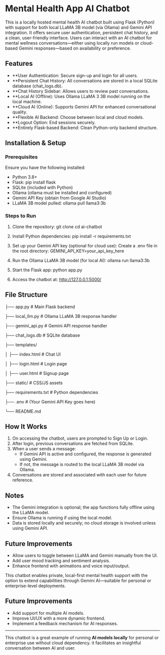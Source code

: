 # Mental Health App AI Chatbot

This is a locally hosted mental health AI chatbot built using Flask (Python) with support for both local LLaMA 3B model (via Ollama) and Gemini API integration. It offers secure user authentication, persistent chat history, and a clean, user-friendly interface.
Users can interact with an AI chatbot for mental wellness conversations—either using locally run models or cloud-based Gemini responses—based on availability or preference.

## Features
- **User Authentication: Secure sign-up and login for all users.
- **Persistent Chat History: All conversations are stored in a local SQLite database (chat_logs.db).
- **Chat History Sidebar: Allows users to review past conversations.
- **Local AI (Offline): Uses Ollama LLaMA 3 3B model running on the local machine.
- **Cloud AI (Online): Supports Gemini API for enhanced conversational quality.
- **Flexible AI Backend: Choose between local and cloud models.
- **Logout Option: End sessions securely.
- **Entirely Flask-based Backend: Clean Python-only backend structure.

## Installation & Setup

### Prerequisites
Ensure you have the following installed:

- Python 3.8+
- Flask: pip install flask
- SQLite (included with Python)
- Ollama (ollama must be installed and configured)
- Gemini API Key (obtain from Google AI Studio)
- LLaMA 3B model pulled:
  ollama pull llama3:3b


### Steps to Run

1. Clone the repository:
   git clone <repository-url>
   cd ai-chatbot

2. Install Python dependencies:
   pip install -r requirements.txt

3. Set up your Gemini API key (optional for cloud use):
   Create a .env file in the root directory:
   GEMINI_API_KEY=your_api_key_here

4. Run the Ollama LLaMA 3B model (for local AI):
   ollama run llama3:3b

5. Start the Flask app:
   python app.py

6. Access the chatbot at:
   http://127.0.0.1:5000/

## File Structure

├── app.py              # Main Flask backend

├── local_llm.py        # Ollama LLaMA 3B response handler

├── gemini_api.py       # Gemini API response handler

├── chat_logs.db        # SQLite database

├── templates/

│   ├── index.html      # Chat UI

│   ├── login.html      # Login page

│   ├── user.html       # Signup page

├── static/             # CSS/JS assets

├── requirements.txt    # Python dependencies

├── .env                # (Your Gemini API Key goes here)

└── README.md

## How It Works
1. On accessing the chatbot, users are prompted to Sign Up or Login.
2. After login, previous conversations are fetched from SQLite.
3. When a user sends a message:
   - If Gemini API is active and configured, the response is generated using Gemini.
   - If not, the message is routed to the local LLaMA 3B model via Ollama.
4. Conversations are stored and associated with each user for future reference.

## Notes
- The Gemini integration is optional; the app functions fully offline using the LLaMA model.
- Ensure Ollama is running if using the local model.
- Data is stored locally and securely; no cloud storage is involved unless using Gemini API.

## Future Improvements
- Allow users to toggle between LLaMA and Gemini manually from the UI.
- Add user mood tracking and sentiment analysis.
- Enhance frontend with animations and voice input/output.

This chatbot enables private, local-first mental health support with the option to extend capabilities through Gemini AI—suitable for personal or enterprise-level deployments.

## Future Improvements
- Add support for multiple AI models.
- Improve UI/UX with a more dynamic frontend.
- Implement a feedback mechanism for AI responses.

---
This chatbot is a great example of running **AI models locally** for personal or enterprise use without cloud dependency.
it facilitates an insightful conversation between AI and user.


